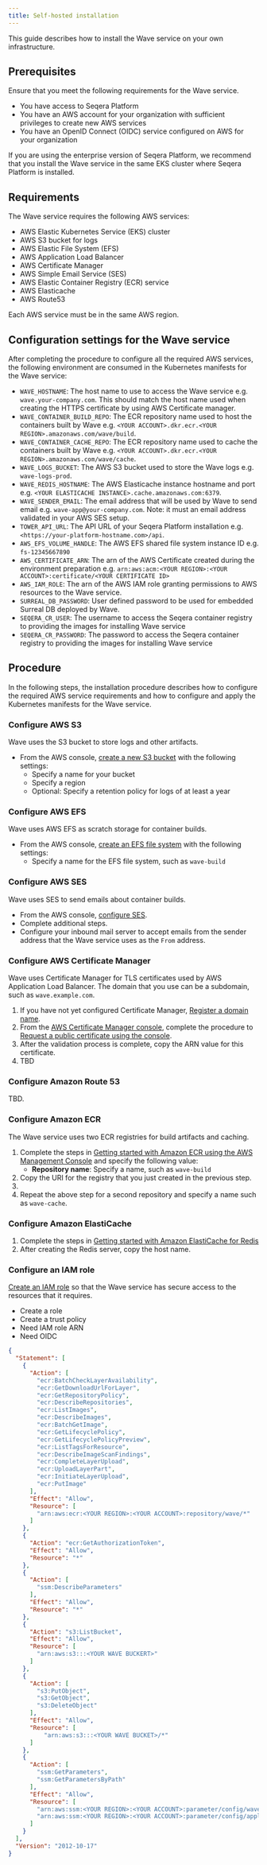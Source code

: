 ```yaml
---
title: Self-hosted installation
---
```


This guide describes how to install the Wave service on your own infrastructure.

## Prerequisites

Ensure that you meet the following requirements for the Wave service.

- You have access to Seqera Platform
- You have an AWS account for your organization with sufficient privileges to create new AWS services
- You have an OpenID Connect (OIDC) service configured on AWS for your organization

If you are using the enterprise version of Seqera Platform, we recommend that you install the Wave service in the same EKS cluster where Seqera Platform is installed.

## Requirements

The Wave service requires the following AWS services:

- AWS Elastic Kubernetes Service (EKS) cluster
- AWS S3 bucket for logs
- AWS Elastic File System (EFS)
- AWS Application Load Balancer
- AWS Certificate Manager
- AWS Simple Email Service (SES)
- AWS Elastic Container Registry (ECR) service
- AWS Elasticache
- AWS Route53

Each AWS service must be in the same AWS region.

## Configuration settings for the Wave service

After completing the procedure to configure all the required AWS services, the following environment are consumed in the Kubernetes manifests for the Wave service:

* `WAVE_HOSTNAME`: The host name to use to access the Wave service e.g. `wave.your-company.com`. This should match the host name used when creating the HTTPS certificate by using AWS Certificate manager.
* `WAVE_CONTAINER_BUILD_REPO`: The ECR repository name used to host the containers built by Wave e.g. `<YOUR ACCOUNT>.dkr.ecr.<YOUR REGION>.amazonaws.com/wave/build`.
* `WAVE_CONTAINER_CACHE_REPO`: The ECR repository name used to cache the containers built by Wave e.g. `<YOUR ACCOUNT>.dkr.ecr.<YOUR REGION>.amazonaws.com/wave/cache`.
* `WAVE_LOGS_BUCKET`: The AWS S3 bucket used to store the Wave logs e.g. `wave-logs-prod`.
* `WAVE_REDIS_HOSTNAME`: The AWS Elasticache instance hostname and port e.g. `<YOUR ELASTICACHE INSTANCE>.cache.amazonaws.com:6379`.
* `WAVE_SENDER_EMAIL`: The email address that will be used by Wave to send email e.g. `wave-app@your-company.com`. Note: it must an email address validated in your AWS SES setup.
* `TOWER_API_URL`: The API URL of your Seqera Platform installation e.g. `<https://your-platform-hostname.com>/api`.
* `AWS_EFS_VOLUME_HANDLE`: The AWS EFS shared file system instance ID e.g. `fs-12345667890`
* `AWS_CERTIFICATE_ARN`: The arn of the AWS Certificate created during the environment preparation e.g. `arn:aws:acm:<YOUR REGION>:<YOUR ACCOUNT>:certificate/<YOUR CERTIFICATE ID>`
* `AWS_IAM_ROLE`: The arn of the AWS IAM role granting permissions to AWS resources to the Wave service.
* `SURREAL_DB_PASSWORD`: User defined password to be used for embedded Surreal DB deployed by Wave.
* `SEQERA_CR_USER`: The username to access the Seqera container registry to providing the images for installing Wave service
* `SEQERA_CR_PASSWORD`: The password to access the Seqera container registry to providing the images for installing Wave service

## Procedure

In the following steps, the installation procedure describes how to configure the required AWS service requirements and how to configure and apply the Kubernetes manifests for the Wave service.

### Configure AWS S3

Wave uses the S3 bucket to store logs and other artifacts.

- From the AWS console, [create a new S3 bucket][s3] with the following settings:
  - Specify a name for your bucket
  - Specify a region
  - Optional: Specify a retention policy for logs of at least a year

### Configure AWS EFS

Wave uses AWS EFS as scratch storage for container builds.

- From the AWS console, [create an EFS file system][efs] with the following settings:
  - Specify a name for the EFS file system, such as `wave-build`

### Configure AWS SES

Wave uses SES to send emails about container builds.

- From the AWS console, [configure SES][ses].
- Complete additional steps.
- Configure your inbound mail server to accept emails from the sender address that the Wave service uses as the `From` address.

### Configure AWS Certificate Manager

Wave uses Certificate Manager for TLS certificates used by AWS Application Load Balancer. The domain that you use can be a subdomain, such as `wave.example.com`.

1.  If you have not yet configured Certificate Manager, [Register a domain name][cm-domain].
2.  From the [AWS Certificate Manager console][cm-console], complete the procedure to [Request a public certificate using the console][cm-req].
3.  After the validation process is complete, copy the ARN value for this certificate.
4.  TBD

### Configure Amazon Route 53

TBD.

### Configure Amazon ECR

The Wave service uses two ECR registries for build artifacts and caching.

1.  Complete the steps in [Getting started with Amazon ECR using the AWS Management Console][ecr] and specify the following value:
    - **Repository name**: Specify a name, such as `wave-build`
2. Copy the URI for the registry that you just created in the previous step.
3. 
4. Repeat the above step for a second repository and specify a name such as `wave-cache`.

### Configure Amazon ElastiCache

1.  Complete the steps in [Getting started with Amazon ElastiCache for Redis][redis]
2.  After creating the Redis server, copy the host name.

### Configure an IAM role

[Create an IAM role][iam-role-create] so that the Wave service has secure access to the resources that it requires.

- Create a role
- Create a trust policy
- Need IAM role ARN
- Need OIDC

```json
{
  "Statement": [
    {
      "Action": [
        "ecr:BatchCheckLayerAvailability",
        "ecr:GetDownloadUrlForLayer",
        "ecr:GetRepositoryPolicy",
        "ecr:DescribeRepositories",
        "ecr:ListImages",
        "ecr:DescribeImages",
        "ecr:BatchGetImage",
        "ecr:GetLifecyclePolicy",
        "ecr:GetLifecyclePolicyPreview",
        "ecr:ListTagsForResource",
        "ecr:DescribeImageScanFindings",
        "ecr:CompleteLayerUpload",
        "ecr:UploadLayerPart",
        "ecr:InitiateLayerUpload",
        "ecr:PutImage"
      ],
      "Effect": "Allow",
      "Resource": [
        "arn:aws:ecr:<YOUR REGION>:<YOUR ACCOUNT>:repository/wave/*"
      ]
    },
    {
      "Action": "ecr:GetAuthorizationToken",
      "Effect": "Allow",
      "Resource": "*"
    },
    {
      "Action": [
        "ssm:DescribeParameters"
      ],
      "Effect": "Allow",
      "Resource": "*"
    },
    {
      "Action": "s3:ListBucket",
      "Effect": "Allow",
      "Resource": [
        "arn:aws:s3:::<YOUR WAVE BUCKERT>"
      ]
    },
    {
      "Action": [
        "s3:PutObject",
        "s3:GetObject",
        "s3:DeleteObject"
      ],
      "Effect": "Allow",
      "Resource": [
          "arn:aws:s3:::<YOUR WAVE BUCKET>/*"
      ]
    },
    {
      "Action": [
        "ssm:GetParameters",
        "ssm:GetParametersByPath"
      ],
      "Effect": "Allow",
      "Resource": [
        "arn:aws:ssm:<YOUR REGION>:<YOUR ACCOUNT>:parameter/config/wave-*",
        "arn:aws:ssm:<YOUR REGION>:<YOUR ACCOUNT>:parameter/config/application*"
      ]
    }
  ],
  "Version": "2012-10-17"
}
```

[s3]: https://docs.aws.amazon.com/AmazonS3/latest/userguide/create-bucket-overview.html
[efs]: https://docs.aws.amazon.com/efs/latest/ug/gs-step-two-create-efs-resources.html
[ses]: https://docs.aws.amazon.com/ses/latest/dg/setting-up.html
[cm-console]: https://us-east-2.console.aws.amazon.com/acm/home
[cm-domain]: https://docs.aws.amazon.com/acm/latest/userguide/setup-domain.html
[cm-req]: https://docs.aws.amazon.com/acm/latest/userguide/gs-acm-request-public.html#request-public-console
[ecr]: https://docs.aws.amazon.com/AmazonECR/latest/userguide/getting-started-console.html
[redis]: https://docs.aws.amazon.com/AmazonElastiCache/latest/red-ug/GettingStarted.html
[iam-role-create]: https://docs.aws.amazon.com/IAM/latest/UserGuide/id_roles_create_for-user.html#roles-creatingrole-user-console
